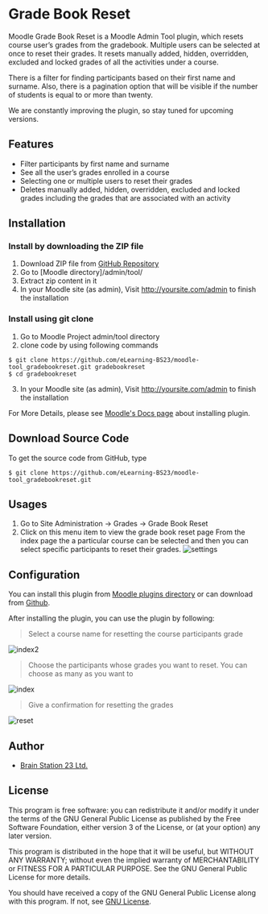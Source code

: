 # Grade Book Reset

Moodle Grade Book Reset is a Moodle Admin Tool plugin, which resets course user’s grades from the gradebook. Multiple users can be selected at once to reset their grades. It resets manually added, hidden, overridden, excluded and locked grades of all the activities under a course.

There is a filter for finding participants based on their first name and surname. Also, there is a pagination option that will be visible if the number of students is equal to or more than twenty.

We are constantly improving the plugin, so stay tuned for upcoming versions.

## Features
- Filter participants by first name and surname
- See all the user’s grades enrolled in a course
- Selecting one or multiple users to reset their grades
- Deletes manually added, hidden, overridden, excluded and locked grades including the grades that are associated with an activity


## Installation

### Install by downloading the ZIP file
1.  Download ZIP file from [GitHub Repository](https://github.com/eLearning-BS23/moodle-tool_gradebookreset.git)
2.  Go to [Moodle directory]/admin/tool/
3.  Extract zip content in it
4.  In your Moodle site (as admin), Visit http://yoursite.com/admin to finish the installation


### Install using git clone
1.	Go to Moodle Project admin/tool directory
2.	clone code by using following commands
```
$ git clone https://github.com/eLearning-BS23/moodle-tool_gradebookreset.git gradebookreset
$ cd gradebookreset 
```
3.	In your Moodle site (as admin), Visit http://yoursite.com/admin to finish the installation

For More Details, please see [Moodle's Docs page](https://docs.moodle.org/38/en/Installing_plugins) about installing plugin. 

## Download Source Code

To get the source code from GitHub, type

```
$ git clone https://github.com/eLearning-BS23/moodle-tool_gradebookreset.git
```

## Usages
1.	Go to Site Administration -> Grades -> Grade Book Reset
2.	Click on this menu item to view the grade book reset page
From the index page the a particular course can be selected and then you can select specific participants to reset their grades. 
![settings](https://user-images.githubusercontent.com/40598386/136807424-355e7298-c867-433c-88d9-5dc550e0c834.png)


## Configuration

You can install this plugin from [Moodle plugins directory](https://moodle.org/plugins) or can download from [Github](https://github.com/eLearning-BS23/moodle-tool_gradebookreset).

After installing the plugin, you can use the plugin by following:
> Select a course name for resetting the course participants grade

![index2](https://user-images.githubusercontent.com/40598386/136808502-afedcf41-113d-48f5-a39e-1dc64ed40edb.png)


> Choose the participants whose grades you want to reset. You can choose as many as you want to

![index](https://user-images.githubusercontent.com/40598386/136808289-355c1847-a33e-4712-8da1-57f4dbaf2bd0.png)

> Give a confirmation for resetting the grades

![reset](https://user-images.githubusercontent.com/40598386/136808561-9acd8846-cabc-4957-a3e0-bf6ec4e7ca36.png)

## Author
- [Brain Station 23 Ltd.](https://brainstation-23.com)

## License
This program is free software: you can redistribute it and/or modify it under the terms of the GNU General Public License as published by the Free Software Foundation, either version 3 of the License, or (at your option) any later version.

This program is distributed in the hope that it will be useful, but WITHOUT ANY WARRANTY; without even the implied warranty of MERCHANTABILITY or FITNESS FOR A PARTICULAR PURPOSE. See the GNU General Public License for more details.

You should have received a copy of the GNU General Public License along with this program. If not, see [GNU License](http://www.gnu.org/licenses/).
